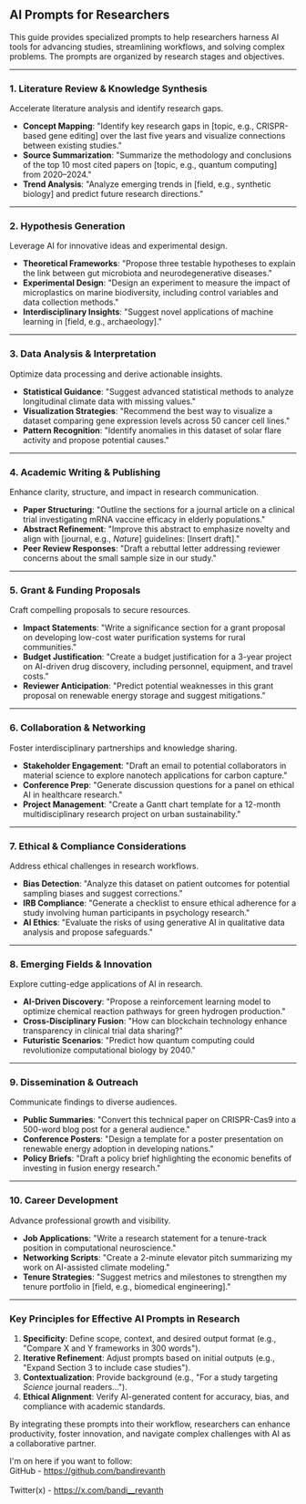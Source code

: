 
## AI Prompts for Researchers

This guide provides specialized prompts to help researchers harness AI tools for advancing studies, streamlining workflows, and solving complex problems. The prompts are organized by research stages and objectives.

---

### **1. Literature Review \& Knowledge Synthesis**

Accelerate literature analysis and identify research gaps.

- **Concept Mapping**: "Identify key research gaps in [topic, e.g., CRISPR-based gene editing] over the last five years and visualize connections between existing studies."
- **Source Summarization**: "Summarize the methodology and conclusions of the top 10 most cited papers on [topic, e.g., quantum computing] from 2020–2024."
- **Trend Analysis**: "Analyze emerging trends in [field, e.g., synthetic biology] and predict future research directions."

---

### **2. Hypothesis Generation**

Leverage AI for innovative ideas and experimental design.

- **Theoretical Frameworks**: "Propose three testable hypotheses to explain the link between gut microbiota and neurodegenerative diseases."
- **Experimental Design**: "Design an experiment to measure the impact of microplastics on marine biodiversity, including control variables and data collection methods."
- **Interdisciplinary Insights**: "Suggest novel applications of machine learning in [field, e.g., archaeology]."

---

### **3. Data Analysis \& Interpretation**

Optimize data processing and derive actionable insights.

- **Statistical Guidance**: "Suggest advanced statistical methods to analyze longitudinal climate data with missing values."
- **Visualization Strategies**: "Recommend the best way to visualize a dataset comparing gene expression levels across 50 cancer cell lines."
- **Pattern Recognition**: "Identify anomalies in this dataset of solar flare activity and propose potential causes."

---

### **4. Academic Writing \& Publishing**

Enhance clarity, structure, and impact in research communication.

- **Paper Structuring**: "Outline the sections for a journal article on a clinical trial investigating mRNA vaccine efficacy in elderly populations."
- **Abstract Refinement**: "Improve this abstract to emphasize novelty and align with [journal, e.g., *Nature*] guidelines: [Insert draft]."
- **Peer Review Responses**: "Draft a rebuttal letter addressing reviewer concerns about the small sample size in our study."

---

### **5. Grant \& Funding Proposals**

Craft compelling proposals to secure resources.

- **Impact Statements**: "Write a significance section for a grant proposal on developing low-cost water purification systems for rural communities."
- **Budget Justification**: "Create a budget justification for a 3-year project on AI-driven drug discovery, including personnel, equipment, and travel costs."
- **Reviewer Anticipation**: "Predict potential weaknesses in this grant proposal on renewable energy storage and suggest mitigations."

---

### **6. Collaboration \& Networking**

Foster interdisciplinary partnerships and knowledge sharing.

- **Stakeholder Engagement**: "Draft an email to potential collaborators in material science to explore nanotech applications for carbon capture."
- **Conference Prep**: "Generate discussion questions for a panel on ethical AI in healthcare research."
- **Project Management**: "Create a Gantt chart template for a 12-month multidisciplinary research project on urban sustainability."

---

### **7. Ethical \& Compliance Considerations**

Address ethical challenges in research workflows.

- **Bias Detection**: "Analyze this dataset on patient outcomes for potential sampling biases and suggest corrections."
- **IRB Compliance**: "Generate a checklist to ensure ethical adherence for a study involving human participants in psychology research."
- **AI Ethics**: "Evaluate the risks of using generative AI in qualitative data analysis and propose safeguards."

---

### **8. Emerging Fields \& Innovation**

Explore cutting-edge applications of AI in research.

- **AI-Driven Discovery**: "Propose a reinforcement learning model to optimize chemical reaction pathways for green hydrogen production."
- **Cross-Disciplinary Fusion**: "How can blockchain technology enhance transparency in clinical trial data sharing?"
- **Futuristic Scenarios**: "Predict how quantum computing could revolutionize computational biology by 2040."

---

### **9. Dissemination \& Outreach**

Communicate findings to diverse audiences.

- **Public Summaries**: "Convert this technical paper on CRISPR-Cas9 into a 500-word blog post for a general audience."
- **Conference Posters**: "Design a template for a poster presentation on renewable energy adoption in developing nations."
- **Policy Briefs**: "Draft a policy brief highlighting the economic benefits of investing in fusion energy research."

---

### **10. Career Development**

Advance professional growth and visibility.

- **Job Applications**: "Write a research statement for a tenure-track position in computational neuroscience."
- **Networking Scripts**: "Create a 2-minute elevator pitch summarizing my work on AI-assisted climate modeling."
- **Tenure Strategies**: "Suggest metrics and milestones to strengthen my tenure portfolio in [field, e.g., biomedical engineering]."

---

### **Key Principles for Effective AI Prompts in Research**

1. **Specificity**: Define scope, context, and desired output format (e.g., "Compare X and Y frameworks in 300 words").
2. **Iterative Refinement**: Adjust prompts based on initial outputs (e.g., "Expand Section 3 to include case studies").
3. **Contextualization**: Provide background (e.g., "For a study targeting *Science* journal readers...").
4. **Ethical Alignment**: Verify AI-generated content for accuracy, bias, and compliance with academic standards.

By integrating these prompts into their workflow, researchers can enhance productivity, foster innovation, and navigate complex challenges with AI as a collaborative partner.



I'm on here if you want to follow: <br>
GitHub -  https://github.com/bandirevanth  <br>
  <br>
Twitter(x) - https://x.com/bandi__revanth <br>


